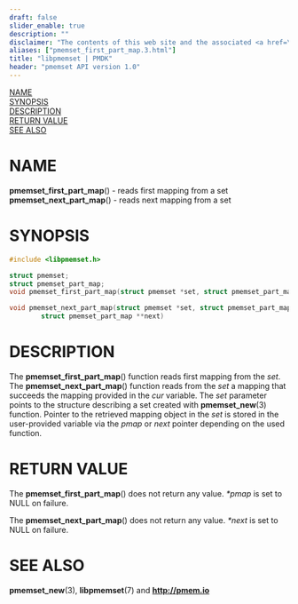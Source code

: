 ```yaml
---
draft: false
slider_enable: true
description: ""
disclaimer: "The contents of this web site and the associated <a href=\"https://github.com/pmem\">GitHub repositories</a> are BSD-licensed open source."
aliases: ["pmemset_first_part_map.3.html"]
title: "libpmemset | PMDK"
header: "pmemset API version 1.0"
---
```


[comment]: <> (SPDX-License-Identifier: BSD-3-Clause)
[comment]: <> (Copyright 2020, Intel Corporation)

[comment]: <> (pmemset_first_part_map.3 -- man page for libpmemset pmemset_first_part_map operation)

[NAME](#name)<br />
[SYNOPSIS](#synopsis)<br />
[DESCRIPTION](#description)<br />
[RETURN VALUE](#return-value)<br />
[SEE ALSO](#see-also)<br />

# NAME #

**pmemset_first_part_map**() - reads first mapping from a set
**pmemset_next_part_map**() - reads next mapping from a set

# SYNOPSIS #

```c
#include <libpmemset.h>

struct pmemset;
struct pmemset_part_map;
void pmemset_first_part_map(struct pmemset *set, struct pmemset_part_map **pmap);

void pmemset_next_part_map(struct pmemset *set, struct pmemset_part_map *cur,
		struct pmemset_part_map **next)
```

# DESCRIPTION #

The **pmemset_first_part_map**() function reads first mapping from the *set*.
The **pmemset_next_part_map**() function reads from the *set* a mapping  that succeeds the mapping
provided in the *cur* variable.
The *set* parameter points to the structure describing a set created with **pmemset_new**(3) function.
Pointer to the retrieved mapping object in the *set* is stored in the user-provided variable via the *pmap*
or *next* pointer depending on the used function.

# RETURN VALUE #

The **pmemset_first_part_map**() does not return any value.
*\*pmap* is set to NULL on failure.

The **pmemset_next_part_map**() does not return any value.
*\*next* is set to NULL on failure.

# SEE ALSO #

**pmemset_new**(3),
**libpmemset**(7) and **<http://pmem.io>**
